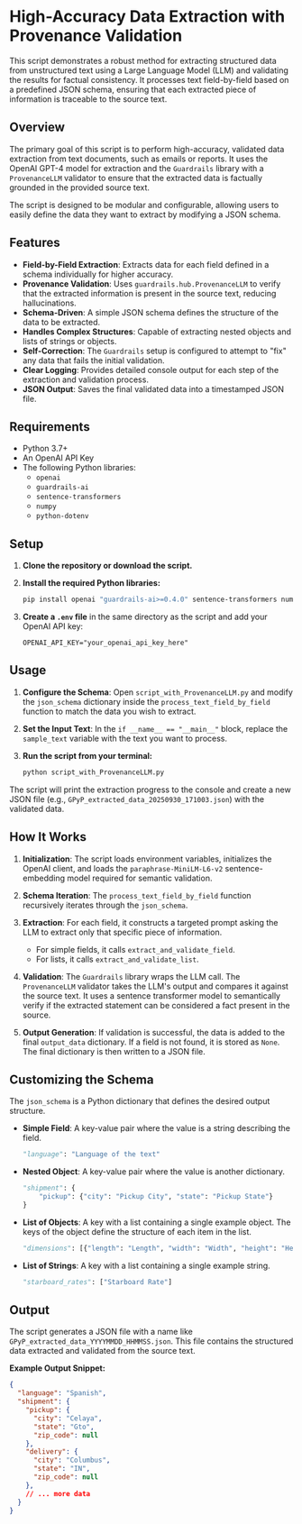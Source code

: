 # High-Accuracy Data Extraction with Provenance Validation

This script demonstrates a robust method for extracting structured data from unstructured text using a Large Language Model (LLM) and validating the results for factual consistency. It processes text field-by-field based on a predefined JSON schema, ensuring that each extracted piece of information is traceable to the source text.

## Overview

The primary goal of this script is to perform high-accuracy, validated data extraction from text documents, such as emails or reports. It uses the OpenAI GPT-4 model for extraction and the `Guardrails` library with a `ProvenanceLLM` validator to ensure that the extracted data is factually grounded in the provided source text.

The script is designed to be modular and configurable, allowing users to easily define the data they want to extract by modifying a JSON schema.

## Features

-   **Field-by-Field Extraction**: Extracts data for each field defined in a schema individually for higher accuracy.
-   **Provenance Validation**: Uses `guardrails.hub.ProvenanceLLM` to verify that the extracted information is present in the source text, reducing hallucinations.
-   **Schema-Driven**: A simple JSON schema defines the structure of the data to be extracted.
-   **Handles Complex Structures**: Capable of extracting nested objects and lists of strings or objects.
-   **Self-Correction**: The `Guardrails` setup is configured to attempt to "fix" any data that fails the initial validation.
-   **Clear Logging**: Provides detailed console output for each step of the extraction and validation process.
-   **JSON Output**: Saves the final validated data into a timestamped JSON file.

## Requirements

-   Python 3.7+
-   An OpenAI API Key
-   The following Python libraries:
    -   `openai`
    -   `guardrails-ai`
    -   `sentence-transformers`
    -   `numpy`
    -   `python-dotenv`

## Setup

1.  **Clone the repository or download the script.**

2.  **Install the required Python libraries:**

    ```bash
    pip install openai "guardrails-ai>=0.4.0" sentence-transformers numpy python-dotenv
    ```

3.  **Create a `.env` file** in the same directory as the script and add your OpenAI API key:

    ```
    OPENAI_API_KEY="your_openai_api_key_here"
    ```

## Usage

1.  **Configure the Schema**: Open `script_with_ProvenanceLLM.py` and modify the `json_schema` dictionary inside the `process_text_field_by_field` function to match the data you wish to extract.

2.  **Set the Input Text**: In the `if __name__ == "__main__"` block, replace the `sample_text` variable with the text you want to process.

3.  **Run the script from your terminal:**

    ```bash
    python script_with_ProvenanceLLM.py
    ```

The script will print the extraction progress to the console and create a new JSON file (e.g., `GPyP_extracted_data_20250930_171003.json`) with the validated data.

## How It Works

1.  **Initialization**: The script loads environment variables, initializes the OpenAI client, and loads the `paraphrase-MiniLM-L6-v2` sentence-embedding model required for semantic validation.

2.  **Schema Iteration**: The `process_text_field_by_field` function recursively iterates through the `json_schema`.

3.  **Extraction**: For each field, it constructs a targeted prompt asking the LLM to extract only that specific piece of information.
    -   For simple fields, it calls `extract_and_validate_field`.
    -   For lists, it calls `extract_and_validate_list`.

4.  **Validation**: The `Guardrails` library wraps the LLM call. The `ProvenanceLLM` validator takes the LLM's output and compares it against the source text. It uses a sentence transformer model to semantically verify if the extracted statement can be considered a fact present in the source.

5.  **Output Generation**: If validation is successful, the data is added to the final `output_data` dictionary. If a field is not found, it is stored as `None`. The final dictionary is then written to a JSON file.

## Customizing the Schema

The `json_schema` is a Python dictionary that defines the desired output structure.

-   **Simple Field**: A key-value pair where the value is a string describing the field.
    ```python
    "language": "Language of the text"
    ```

-   **Nested Object**: A key-value pair where the value is another dictionary.
    ```python
    "shipment": {
        "pickup": {"city": "Pickup City", "state": "Pickup State"}
    }
    ```

-   **List of Objects**: A key with a list containing a single example object. The keys of the object define the structure of each item in the list.
    ```python
    "dimensions": [{"length": "Length", "width": "Width", "height": "Height"}]
    ```

-   **List of Strings**: A key with a list containing a single example string.
    ```python
    "starboard_rates": ["Starboard Rate"]
    ```

## Output

The script generates a JSON file with a name like `GPyP_extracted_data_YYYYMMDD_HHMMSS.json`. This file contains the structured data extracted and validated from the source text.

**Example Output Snippet:**
```json
{
  "language": "Spanish",
  "shipment": {
    "pickup": {
      "city": "Celaya",
      "state": "Gto",
      "zip_code": null
    },
    "delivery": {
      "city": "Columbus",
      "state": "IN",
      "zip_code": null
    },
    // ... more data
  }
}
```

